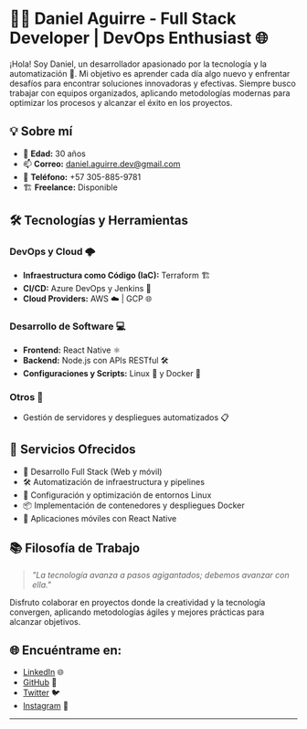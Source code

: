 # 👨‍💻 Daniel Aguirre - Full Stack Developer | DevOps Enthusiast 🌐

¡Hola! Soy Daniel, un desarrollador apasionado por la tecnología y la automatización 🚀. Mi objetivo es aprender cada día algo nuevo y enfrentar desafíos para encontrar soluciones innovadoras y efectivas. Siempre busco trabajar con equipos organizados, aplicando metodologías modernas para optimizar los procesos y alcanzar el éxito en los proyectos.

## 💡 Sobre mí
- 🎯 **Edad:** 30 años  
- 📫 **Correo:** [daniel.aguirre.dev@gmail.com](mailto:daniel.aguirre.dev@gmail.com)  
- 📱 **Teléfono:** +57 305-885-9781  
- 🏗️ **Freelance:** Disponible  

## 🛠️ Tecnologías y Herramientas
### DevOps y Cloud 🌩️
- **Infraestructura como Código (IaC):** Terraform 🏗️  
- **CI/CD:** Azure DevOps y Jenkins 🔄  
- **Cloud Providers:** AWS ☁️ | GCP 🌐  

### Desarrollo de Software 💻
- **Frontend:** React Native ⚛️  
- **Backend:** Node.js con APIs RESTful 🛠️  
- **Configuraciones y Scripts:** Linux 🐧 y Docker 🐋  

### Otros 🧰
- Gestión de servidores y despliegues automatizados 📋  

## 🌟 Servicios Ofrecidos
- 🔧 Desarrollo Full Stack (Web y móvil)  
- 🛠️ Automatización de infraestructura y pipelines  
- 🐧 Configuración y optimización de entornos Linux  
- 📦 Implementación de contenedores y despliegues Docker  
- 📱 Aplicaciones móviles con React Native  

## 📚 Filosofía de Trabajo
> *"La tecnología avanza a pasos agigantados; debemos avanzar con ella."*  

Disfruto colaborar en proyectos donde la creatividad y la tecnología convergen, aplicando metodologías ágiles y mejores prácticas para alcanzar objetivos.

## 🌐 Encuéntrame en:
- [LinkedIn]([https://www.linkedin.com/](https://www.linkedin.com/in/daniel-felipe-aguirre-cardona-990a62172/)) 🌐  
- [GitHub](https://github.com/dancore10) 🐙  
- [Twitter](https://twitter.com/dancore10) 🐦  
- [Instagram](https://instagram.com/dancore10) 📸  

---

<!-- ¿Quieres trabajar conmigo? 💬 ¡Contáctame y hablemos sobre tus ideas! 😊 -->
